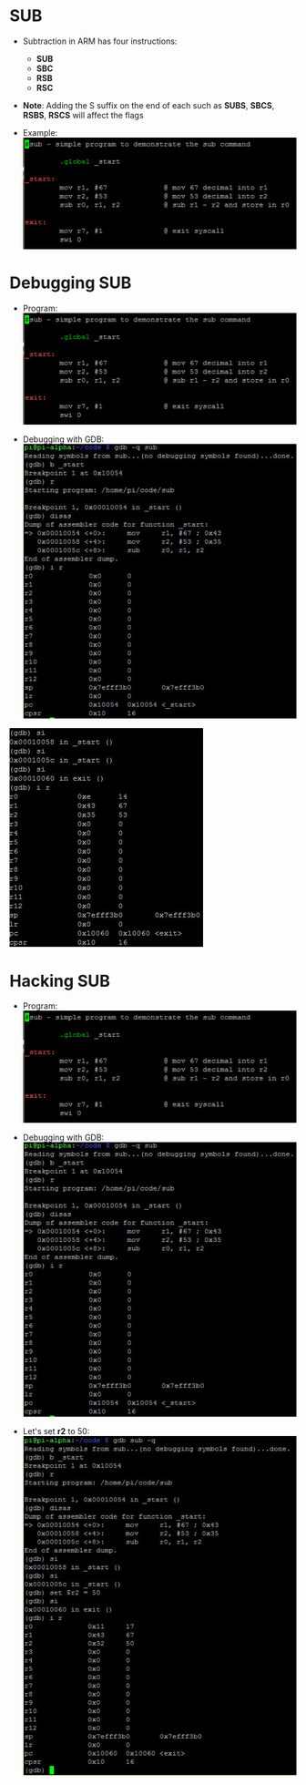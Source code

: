# SUB
- Subtraction in ARM has four instructions: 
	- **SUB**
	- **SBC**
	- **RSB**
	- **RSC**

- **Note**: Adding the S suffix on the end of each such as **SUBS**, **SBCS**, **RSBS**, **RSCS** will affect the flags

- Example: 
![](../Assets/sub-example.jpg)

# Debugging SUB
- Program:
![](../Assets/sub-example.jpg)

- Debugging with GDB:
![](../Assets/sub-gdb.jpg)

![](../Assets/sub-gdb-2.jpg)

# Hacking SUB
- Program:
![](../Assets/sub-example.jpg)

- Debugging with GDB:
![](../Assets/sub-gdb.jpg)

- Let's set **r2** to 50:
![](../Assets/sub-gdb-hack.jpg)

